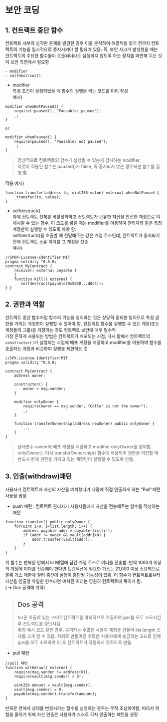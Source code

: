# 보안 코딩
## 1. 컨트랙트 중단 함수
컨트랙트 내부의 심각한 문제를 발견한 경우 이를 분석하여 해결책을 찾기 전까지 컨트랙트의 기능을 일시적으로 중지시켜야 할 필요가 있음. 즉, 보안 사고가 발생했을 때는 컨트랙트의 주요한 함수들이 호출되더라도 실행되지 않도록 하는 장치를 마련해 두는 것이 보안 측면에서 필요함   

    - modifier
    - selfdestrcut()

- modifier   
특정 조건이 설정되었을 때 함수의 실행을 막는 코드를 미리 작성   
예시)
```solidity
modifier whenNotPaused() {
    require(!paused(), "Pausable: paused");
    _;
}

or

modifier whenPaused() {
    require(paused(), "Pausable: not paused");
    _;
}
```
> 정상적으로 컨트랙트의 함수가 실행될 수 있는지 검사하는 modifier.   
이것이 적용된 함수는 paused()가 false, 즉 중지되지 않은 경우에만 함수를 실행 함.   

적용 예시)
```solidity
function transfer(address to, uint256 value) external whenNotPaused {
    _transfer(to, value);
}
```

- selfdestruct()   
아예 컨트랙트 전체를 비활성화하고 컨트랙트가 보유한 자산을 안전한 계정으로 이체시킬 수 있는 함수. 이 코드를 넣을 때는 modifier를 이용하여 관리자와 같은 특정 계정만이 실행할 수 있도록 해야 함.   
selfdestruct()를 호출할 때 전달해주는 값은 계정 주소인데, 컨트랙트가 중지되기 전에 컨트랙트 소유 이더를 그 계정을 전송   
예시)
```solidity
//SPDX-License-Identifier:MIT
pragma solidity ^0.8.0;
contract MyContract {
    receive() external payable {
    }
    function kill() external {
       selfdestruct(payable(0x5B38...ddC4));
} }
```


## 2. 권한과 역할   
컨트랙트 중단 함수처럼 함수의 기능을 정지하는 것은 상당히 중요한 일이므로 특정 권한을 가지는 계정만이 실행할 수 있어야 함. 컨트랙트 함수를 실행할 수 있는 계정(또는 계정들의 그룹)을 지정하는 것도 컨트랙트 보안에 매우 필수적   
가장 흔하게 사용되는 방법은 컨트랙트가 배포되는 시점, 다시 말해서 컨트랙트의 `constructor()`가 실행되는 시점에 배포 계정을 저장하고 modifier를 이용하여 함수를 호출하는 계정과 비교하여 실행을 제한하는 것   
```solidity
//SPX-License-Identifier:MIT
pragma solidity ^0.8.0;

contract MyContract {
    address owner;

    constructor() {
        owner = msg.sender;
    }

    modifier onlyOwner {
        require(owner == msg.sender, "Caller is not the owner");
        _;
    }

    function transferOwnership(address newOwner) public onlyOwner {
        ...
    }
}
```
> 상태변수 owner에 배포 계정을 저장하고 modifier onlyOwner를 정의함. onlyOwner는 다시 transferOwnership() 함수에 적용되어 권한을 이전할 때 반드시 현재 권한을 가지고 있는 계정만이 실행할 수 있도록 만듦.


## 3. 인출(withdraw)패턴   
사용자가 컨트랙트에 자신의 자산을 예치했다가 나중에 직접 인출하게 하는 "Pull"패턴 사용을 권장. 
- push 패턴 : 컨트랙트 관리자가 사용자들에게 자산을 전송해주는 함수를 작성하는 패턴   
    
```solidity
function transfer() public onlyOwner {
    for(uint i=0; i<list.length; i++) {
        address payable addr = payable(list[i]);
        if (addr != owner && vault[addr]>0) {
            addr.transfer(vault[addr]);
        }
    }
}
```
위 함수는 반복문 안에서 list배열에 담긴 계정 주소로 이더를 전송함. 만약 1000개 이상의 계정에 이더를 전송해야 한다면 트랜잭션에 필요한 가스는 21,000 이상 소요되므로 블록 가스 제한에 걸려 중간에 실행이 중단될 가능성이 있음. 이 함수가 컨트랙트로부터 자산을 인출할 유일한 함수라면 예치된 이더는 영원히 컨트랙트에 묶이게 됨.   
( ➔ Dos 공격에 취약)   

> ## Dos 공격   
> for문 호출이 있는 스마트컨트랙트를 악의적으로 호출하여 gas를 모두 소모시킨 후 컨트랙트를 중단시킴   
위의 예시 코드 같은 경우, 공격자는 수많은 사용자 계정을 만들어 list.length 숫자를 크게 할 수 있음. 허위로 만들어진 수많은 사용자에게 송금하는 코드로 인해 gas를 모두 소모하여 이 후 컨트랙트가 작동하지 못하도록 만듦.   

- pull 패턴

```solidity
//pull 패턴
function withdraw() external {
	require(msg.sender != address(0));
	require(vault[msg.sender] > 0);

	uint256 amount = vault[msg.sender];
	vault[msg.sender] = 0;
	payable(msg.sender).transfer(amount);
}
```

반복문 안에서 상태를 변경시키는 함수를 실행하는 경우는 무척 조심해야함. 따라서 위험을 줄이기 위해 자산 인출은 사용자가 스스로 각자 인출하는 패턴을 권장










